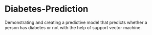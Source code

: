 # Diabetes-Prediction
Demonstrating and creating a predictive model that predicts whether a person has diabetes or not with the help of support vector machine.
